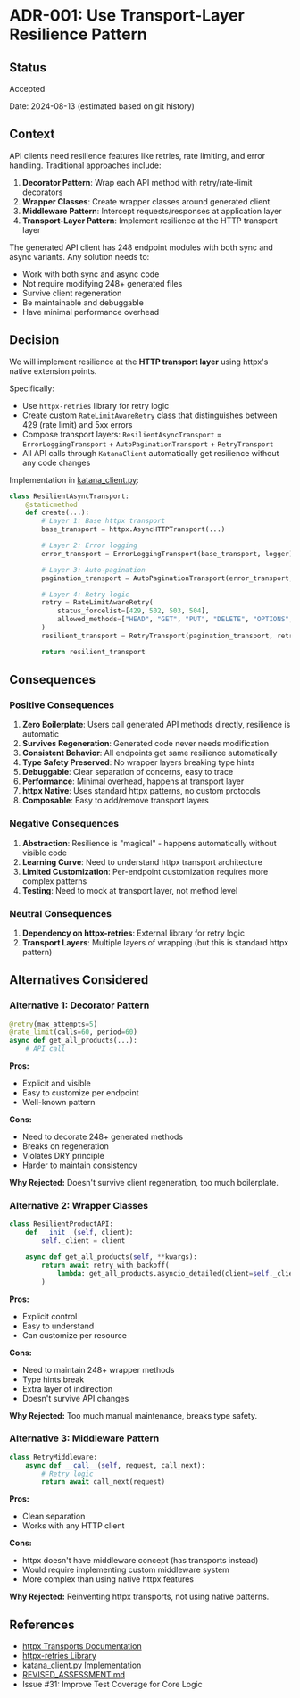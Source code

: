 # ADR-001: Use Transport-Layer Resilience Pattern

## Status

Accepted

Date: 2024-08-13 (estimated based on git history)

## Context

API clients need resilience features like retries, rate limiting, and error handling.
Traditional approaches include:

1. **Decorator Pattern**: Wrap each API method with retry/rate-limit decorators
1. **Wrapper Classes**: Create wrapper classes around generated client
1. **Middleware Pattern**: Intercept requests/responses at application layer
1. **Transport-Layer Pattern**: Implement resilience at the HTTP transport layer

The generated API client has 248 endpoint modules with both sync and async variants. Any
solution needs to:

- Work with both sync and async code
- Not require modifying 248+ generated files
- Survive client regeneration
- Be maintainable and debuggable
- Have minimal performance overhead

## Decision

We will implement resilience at the **HTTP transport layer** using httpx's native
extension points.

Specifically:

- Use `httpx-retries` library for retry logic
- Create custom `RateLimitAwareRetry` class that distinguishes between 429 (rate limit)
  and 5xx errors
- Compose transport layers: `ResilientAsyncTransport` = `ErrorLoggingTransport` +
  `AutoPaginationTransport` + `RetryTransport`
- All API calls through `KatanaClient` automatically get resilience without any code
  changes

Implementation in [katana_client.py](../../katana_public_api_client/katana_client.py):

```python
class ResilientAsyncTransport:
    @staticmethod
    def create(...):
        # Layer 1: Base httpx transport
        base_transport = httpx.AsyncHTTPTransport(...)

        # Layer 2: Error logging
        error_transport = ErrorLoggingTransport(base_transport, logger)

        # Layer 3: Auto-pagination
        pagination_transport = AutoPaginationTransport(error_transport, ...)

        # Layer 4: Retry logic
        retry = RateLimitAwareRetry(
            status_forcelist=[429, 502, 503, 504],
            allowed_methods=["HEAD", "GET", "PUT", "DELETE", "OPTIONS", "TRACE", "POST", "PATCH"]
        )
        resilient_transport = RetryTransport(pagination_transport, retry=retry)

        return resilient_transport
```

## Consequences

### Positive Consequences

1. **Zero Boilerplate**: Users call generated API methods directly, resilience is
   automatic
1. **Survives Regeneration**: Generated code never needs modification
1. **Consistent Behavior**: All endpoints get same resilience automatically
1. **Type Safety Preserved**: No wrapper layers breaking type hints
1. **Debuggable**: Clear separation of concerns, easy to trace
1. **Performance**: Minimal overhead, happens at transport layer
1. **httpx Native**: Uses standard httpx patterns, no custom protocols
1. **Composable**: Easy to add/remove transport layers

### Negative Consequences

1. **Abstraction**: Resilience is "magical" - happens automatically without visible code
1. **Learning Curve**: Need to understand httpx transport architecture
1. **Limited Customization**: Per-endpoint customization requires more complex patterns
1. **Testing**: Need to mock at transport layer, not method level

### Neutral Consequences

1. **Dependency on httpx-retries**: External library for retry logic
1. **Transport Layers**: Multiple layers of wrapping (but this is standard httpx
   pattern)

## Alternatives Considered

### Alternative 1: Decorator Pattern

```python
@retry(max_attempts=5)
@rate_limit(calls=60, period=60)
async def get_all_products(...):
    # API call
```

**Pros:**

- Explicit and visible
- Easy to customize per endpoint
- Well-known pattern

**Cons:**

- Need to decorate 248+ generated methods
- Breaks on regeneration
- Violates DRY principle
- Harder to maintain consistency

**Why Rejected:** Doesn't survive client regeneration, too much boilerplate.

### Alternative 2: Wrapper Classes

```python
class ResilientProductAPI:
    def __init__(self, client):
        self._client = client

    async def get_all_products(self, **kwargs):
        return await retry_with_backoff(
            lambda: get_all_products.asyncio_detailed(client=self._client, **kwargs)
        )
```

**Pros:**

- Explicit control
- Easy to understand
- Can customize per resource

**Cons:**

- Need to maintain 248+ wrapper methods
- Type hints break
- Extra layer of indirection
- Doesn't survive API changes

**Why Rejected:** Too much manual maintenance, breaks type safety.

### Alternative 3: Middleware Pattern

```python
class RetryMiddleware:
    async def __call__(self, request, call_next):
        # Retry logic
        return await call_next(request)
```

**Pros:**

- Clean separation
- Works with any HTTP client

**Cons:**

- httpx doesn't have middleware concept (has transports instead)
- Would require implementing custom middleware system
- More complex than using native httpx features

**Why Rejected:** Reinventing httpx transports, not using native patterns.

## References

- [httpx Transports Documentation](https://www.python-httpx.org/advanced/#custom-transports)
- [httpx-retries Library](https://github.com/karpetrosyan/httpx-retries)
- [katana_client.py Implementation](../../katana_public_api_client/katana_client.py)
- [REVISED_ASSESSMENT.md](../REVISED_ASSESSMENT.md)
- Issue #31: Improve Test Coverage for Core Logic
